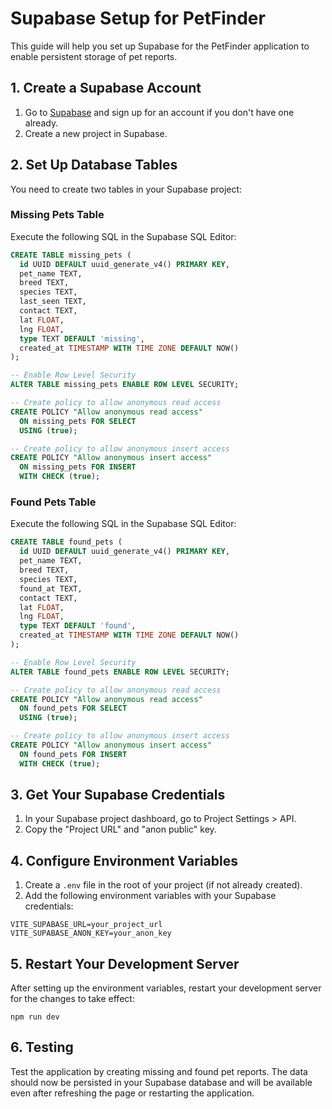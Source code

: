 # Supabase Setup for PetFinder

This guide will help you set up Supabase for the PetFinder application to enable persistent storage of pet reports.

## 1. Create a Supabase Account

1. Go to [Supabase](https://supabase.com/) and sign up for an account if you don't have one already.
2. Create a new project in Supabase.

## 2. Set Up Database Tables

You need to create two tables in your Supabase project:

### Missing Pets Table

Execute the following SQL in the Supabase SQL Editor:

```sql
CREATE TABLE missing_pets (
  id UUID DEFAULT uuid_generate_v4() PRIMARY KEY,
  pet_name TEXT,
  breed TEXT,
  species TEXT,
  last_seen TEXT,
  contact TEXT,
  lat FLOAT,
  lng FLOAT,
  type TEXT DEFAULT 'missing',
  created_at TIMESTAMP WITH TIME ZONE DEFAULT NOW()
);

-- Enable Row Level Security
ALTER TABLE missing_pets ENABLE ROW LEVEL SECURITY;

-- Create policy to allow anonymous read access
CREATE POLICY "Allow anonymous read access" 
  ON missing_pets FOR SELECT 
  USING (true);

-- Create policy to allow anonymous insert access
CREATE POLICY "Allow anonymous insert access" 
  ON missing_pets FOR INSERT 
  WITH CHECK (true);
```

### Found Pets Table

Execute the following SQL in the Supabase SQL Editor:

```sql
CREATE TABLE found_pets (
  id UUID DEFAULT uuid_generate_v4() PRIMARY KEY,
  pet_name TEXT,
  breed TEXT,
  species TEXT,
  found_at TEXT,
  contact TEXT,
  lat FLOAT,
  lng FLOAT,
  type TEXT DEFAULT 'found',
  created_at TIMESTAMP WITH TIME ZONE DEFAULT NOW()
);

-- Enable Row Level Security
ALTER TABLE found_pets ENABLE ROW LEVEL SECURITY;

-- Create policy to allow anonymous read access
CREATE POLICY "Allow anonymous read access" 
  ON found_pets FOR SELECT 
  USING (true);

-- Create policy to allow anonymous insert access
CREATE POLICY "Allow anonymous insert access" 
  ON found_pets FOR INSERT 
  WITH CHECK (true);
```

## 3. Get Your Supabase Credentials

1. In your Supabase project dashboard, go to Project Settings > API.
2. Copy the "Project URL" and "anon public" key.

## 4. Configure Environment Variables

1. Create a `.env` file in the root of your project (if not already created).
2. Add the following environment variables with your Supabase credentials:

```
VITE_SUPABASE_URL=your_project_url
VITE_SUPABASE_ANON_KEY=your_anon_key
```

## 5. Restart Your Development Server

After setting up the environment variables, restart your development server for the changes to take effect:

```
npm run dev
```

## 6. Testing

Test the application by creating missing and found pet reports. The data should now be persisted in your Supabase database and will be available even after refreshing the page or restarting the application.